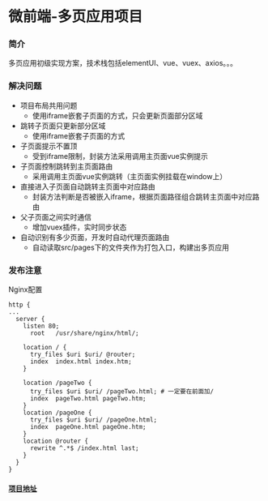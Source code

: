 # 微前端-多页应用项目

### 简介

多页应用初级实现方案，技术栈包括elementUI、vue、vuex、axios。。。

### 解决问题

- 项目布局共用问题
  - 使用iframe嵌套子页面的方式，只会更新页面部分区域
- 跳转子页面只更新部分区域
  - 使用iframe嵌套子页面的方式
- 子页面提示不置顶
  - 受到iframe限制，封装方法采用调用主页面vue实例提示
- 子页面控制跳转到主页面路由
  - 采用调用主页面vue实例跳转（主页面实例挂载在window上）
- 直接进入子页面自动跳转主页面中对应路由
  - 封装方法判断是否被嵌入iframe，根据页面路径组合跳转主页面中对应路由
- 父子页面之间实时通信
  - 增加vuex插件，实时同步状态
- 自动识别有多少页面，开发时自动代理页面路由
  - 自动读取src/pages下的文件夹作为打包入口，构建出多页应用

### 发布注意

Nginx配置

```nginx
http {
...
  server {
    listen 80;
	  root   /usr/share/nginx/html/;
	
    location / {
      try_files $uri $uri/ @router;
      index  index.html index.htm;
    }
    
    location /pageTwo {
      try_files $uri $uri/ /pageTwo.html; # 一定要在前面加/
      index  pageTwo.html pageTwo.htm;
    }
    location /pageOne {
      try_files $uri $uri/ /pageOne.html;
      index  pageOne.html pageOne.htm;
    }
    location @router {
      rewrite ^.*$ /index.html last;
    }
  }
}
```

#### [项目地址](https://github.com/lydxwj/multi-page)


